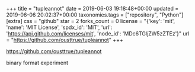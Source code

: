 +++
title = "tupleannot"
date = 2019-06-03 19:18:48+00:00
updated = 2019-06-06 20:02:37+00:00
taxonomies.tags = ["repository", "Python"]
[extra]
css = "github"
star = 2
forks_count = 0
license = "{'key': 'mit', 'name': 'MIT License', 'spdx_id': 'MIT', 'url': 'https://api.github.com/licenses/mit', 'node_id': 'MDc6TGljZW5zZTEz'}"
url = "https://github.com/ousttrue/tupleannot"
+++

<https://github.com/ousttrue/tupleannot>

binary format experiment
